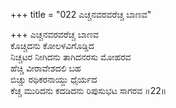 +++
title = "022 ಎಚ್ಚನವರವರೆಚ್ಚ ಬಾಣವ"

+++
ಎಚ್ಚನವರವರೆಚ್ಚ ಬಾಣವ  
ಕೊಚ್ಚಿದನು ಕೋಲಳವಿಗೊಡ್ಡಿದ  
ನಿಚ್ಚಟರ ನೀಗಿದನು ತಾಗಿದನರಸು ಮೋಹರವ  
ಹೆಚ್ಚಿ ವೀರಾವೇಶದಲಿ ಬಹ  
ಬಿಚ್ಚು ರಥಿಕರನಾಯ್ದು ಧೈರ್ಯದ  
ಕೆಚ್ಚ ಮುರಿದನು ಕದಡಿದನು ರಿಪುಸುಭಟ ಸಾಗರವ     ॥22॥